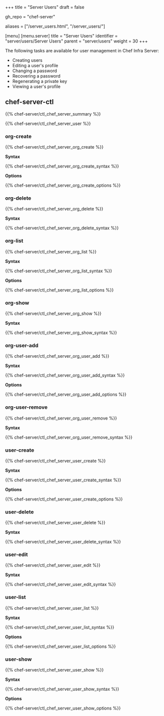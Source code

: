 +++
title = "Server Users"
draft = false

gh_repo = "chef-server"

aliases = ["/server_users.html", "/server_users/"]

[menu]
  [menu.server]
    title = "Server Users"
    identifier = "server/users/Server Users"
    parent = "server/users"
    weight = 30
+++

The following tasks are available for user management in Chef Infra
Server:

- Creating users
- Editing a user's profile
- Changing a password
- Recovering a password
- Regenerating a private key
- Viewing a user's profile

## chef-server-ctl

{{% chef-server/ctl_chef_server_summary %}}

{{% chef-server/ctl_chef_server_user %}}

### org-create

{{% chef-server/ctl_chef_server_org_create %}}

**Syntax**

{{% chef-server/ctl_chef_server_org_create_syntax %}}

**Options**

{{% chef-server/ctl_chef_server_org_create_options %}}

### org-delete

{{% chef-server/ctl_chef_server_org_delete %}}

**Syntax**

{{% chef-server/ctl_chef_server_org_delete_syntax %}}

### org-list

{{% chef-server/ctl_chef_server_org_list %}}

**Syntax**

{{% chef-server/ctl_chef_server_org_list_syntax %}}

**Options**

{{% chef-server/ctl_chef_server_org_list_options %}}

### org-show

{{% chef-server/ctl_chef_server_org_show %}}

**Syntax**

{{% chef-server/ctl_chef_server_org_show_syntax %}}

### org-user-add

{{% chef-server/ctl_chef_server_org_user_add %}}

**Syntax**

{{% chef-server/ctl_chef_server_org_user_add_syntax %}}

**Options**

{{% chef-server/ctl_chef_server_org_user_add_options %}}

### org-user-remove

{{% chef-server/ctl_chef_server_org_user_remove %}}

**Syntax**

{{% chef-server/ctl_chef_server_org_user_remove_syntax %}}

### user-create

{{% chef-server/ctl_chef_server_user_create %}}

**Syntax**

{{% chef-server/ctl_chef_server_user_create_syntax %}}

**Options**

{{% chef-server/ctl_chef_server_user_create_options %}}

### user-delete

{{% chef-server/ctl_chef_server_user_delete %}}

**Syntax**

{{% chef-server/ctl_chef_server_user_delete_syntax %}}

### user-edit

{{% chef-server/ctl_chef_server_user_edit %}}

**Syntax**

{{% chef-server/ctl_chef_server_user_edit_syntax %}}

### user-list

{{% chef-server/ctl_chef_server_user_list %}}

**Syntax**

{{% chef-server/ctl_chef_server_user_list_syntax %}}

**Options**

{{% chef-server/ctl_chef_server_user_list_options %}}

### user-show

{{% chef-server/ctl_chef_server_user_show %}}

**Syntax**

{{% chef-server/ctl_chef_server_user_show_syntax %}}

**Options**

{{% chef-server/ctl_chef_server_user_show_options %}}
